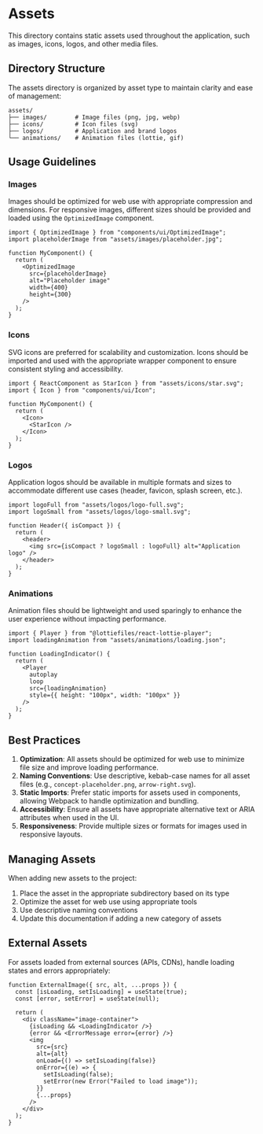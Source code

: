 # Assets

This directory contains static assets used throughout the application, such as images, icons, logos, and other media files.

## Directory Structure

The assets directory is organized by asset type to maintain clarity and ease of management:

```
assets/
├── images/        # Image files (png, jpg, webp)
├── icons/         # Icon files (svg)
├── logos/         # Application and brand logos
└── animations/    # Animation files (lottie, gif)
```

## Usage Guidelines

### Images

Images should be optimized for web use with appropriate compression and dimensions. For responsive images, different sizes should be provided and loaded using the `OptimizedImage` component.

```tsx
import { OptimizedImage } from "components/ui/OptimizedImage";
import placeholderImage from "assets/images/placeholder.jpg";

function MyComponent() {
  return (
    <OptimizedImage
      src={placeholderImage}
      alt="Placeholder image"
      width={400}
      height={300}
    />
  );
}
```

### Icons

SVG icons are preferred for scalability and customization. Icons should be imported and used with the appropriate wrapper component to ensure consistent styling and accessibility.

```tsx
import { ReactComponent as StarIcon } from "assets/icons/star.svg";
import { Icon } from "components/ui/Icon";

function MyComponent() {
  return (
    <Icon>
      <StarIcon />
    </Icon>
  );
}
```

### Logos

Application logos should be available in multiple formats and sizes to accommodate different use cases (header, favicon, splash screen, etc.).

```tsx
import logoFull from "assets/logos/logo-full.svg";
import logoSmall from "assets/logos/logo-small.svg";

function Header({ isCompact }) {
  return (
    <header>
      <img src={isCompact ? logoSmall : logoFull} alt="Application logo" />
    </header>
  );
}
```

### Animations

Animation files should be lightweight and used sparingly to enhance the user experience without impacting performance.

```tsx
import { Player } from "@lottiefiles/react-lottie-player";
import loadingAnimation from "assets/animations/loading.json";

function LoadingIndicator() {
  return (
    <Player
      autoplay
      loop
      src={loadingAnimation}
      style={{ height: "100px", width: "100px" }}
    />
  );
}
```

## Best Practices

1. **Optimization**: All assets should be optimized for web use to minimize file size and improve loading performance.
2. **Naming Conventions**: Use descriptive, kebab-case names for all asset files (e.g., `concept-placeholder.png`, `arrow-right.svg`).
3. **Static Imports**: Prefer static imports for assets used in components, allowing Webpack to handle optimization and bundling.
4. **Accessibility**: Ensure all assets have appropriate alternative text or ARIA attributes when used in the UI.
5. **Responsiveness**: Provide multiple sizes or formats for images used in responsive layouts.

## Managing Assets

When adding new assets to the project:

1. Place the asset in the appropriate subdirectory based on its type
2. Optimize the asset for web use using appropriate tools
3. Use descriptive naming conventions
4. Update this documentation if adding a new category of assets

## External Assets

For assets loaded from external sources (APIs, CDNs), handle loading states and errors appropriately:

```tsx
function ExternalImage({ src, alt, ...props }) {
  const [isLoading, setIsLoading] = useState(true);
  const [error, setError] = useState(null);

  return (
    <div className="image-container">
      {isLoading && <LoadingIndicator />}
      {error && <ErrorMessage error={error} />}
      <img
        src={src}
        alt={alt}
        onLoad={() => setIsLoading(false)}
        onError={(e) => {
          setIsLoading(false);
          setError(new Error("Failed to load image"));
        }}
        {...props}
      />
    </div>
  );
}
```
